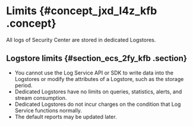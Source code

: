 # Limits {#concept_jxd_l4z_kfb .concept}

All logs of Security Center are stored in dedicated Logstores.

## Logstore limits {#section_ecs_2fy_kfb .section}

-   You cannot use the Log Service API or SDK to write data into the Logstores or modify the attributes of a Logstore, such as the storage period.
-   Dedicated Logstores have no limits on queries, statistics, alerts, and stream consumption.
-   Dedicated Logstores do not incur charges on the condition that Log Service functions normally.
-   The default reports may be updated later.

